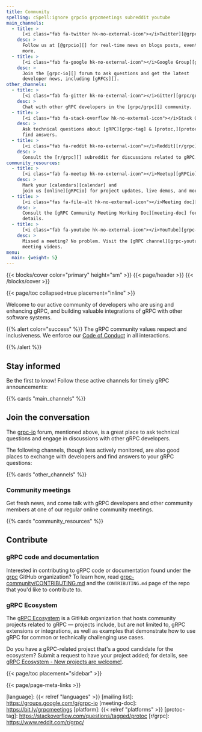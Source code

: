 ```yaml
---
title: Community
spelling: cSpell:ignore grpcio grpcmeetings subreddit youtube
main_channels:
  - title: >
      [<i class="fab fa-twitter hk-no-external-icon"></i>Twitter][@grpcio]
    desc: >
      Follow us at [@grpcio][] for real-time news on blogs posts, events, and
      more.
  - title: >
      [<i class="fab fa-google hk-no-external-icon"></i>Google Group][grpc-io]
    desc: >
      Join the [grpc-io][] forum to ask questions and get the latest
      developer news, including [gRFCs][].
other_channels:
  - title: >
      [<i class="fab fa-gitter hk-no-external-icon"></i>Gitter][grpc/grpc]
    desc: >
      Chat with other gRPC developers in the [grpc/grpc][] community.
  - title: >
      [<i class="fab fa-stack-overflow hk-no-external-icon"></i>Stack Overflow][grpc-tag]
    desc: >
      Ask technical questions about [gRPC][grpc-tag] & [protoc,][protoc-tag] and
      find answers.
  - title: >
      [<i class="fab fa-reddit hk-no-external-icon"></i>Reddit][r/grpc]
    desc: >
      Consult the [r/grpc][] subreddit for discussions related to gRPC.
community_resources:
  - title: >
      [<i class="fab fa-meetup hk-no-external-icon"></i>Meetup][gRPCio]
    desc: >
      Mark your [calendars][calendar] and
      join us [online][gRPCio] for project updates, live demos, and more.
  - title: >
      [<i class="fas fa-file-alt hk-no-external-icon"></i>Meeting doc][meeting-doc]
    desc: >
      Consult the [gRPC Community Meeting Working Doc][meeting-doc] for meeting
      details.
  - title: >
      [<i class="fab fa-youtube hk-no-external-icon"></i>YouTube][grpc-youtube]
    desc: >
      Missed a meeting? No problem. Visit the [gRPC channel][grpc-youtube] for
      meeting videos.
menu:
  main: {weight: 5}
---
```


{{< blocks/cover color="primary" height="sm" >}}
{{< page/header >}}
{{< /blocks/cover >}}

<div class="container l-container--padded">

<div class="row">
{{< page/toc collapsed=true placement="inline" >}}
</div>

<div class="row">
<div class="col-12 col-lg-8">

Welcome to our active community of developers who are using and enhancing gRPC,
and building valuable integrations of gRPC with other software systems.

{{% alert color="success" %}}
  The gRPC community values respect and inclusiveness. We enforce our [Code of
  Conduct][] in all interactions.

  [Code of Conduct]: https://github.com/cncf/foundation/blob/master/code-of-conduct.md
{{% /alert %}}

## Stay informed

Be the first to know! Follow these active channels for timely gRPC
announcements:

{{% cards "main_channels" %}}

## Join the conversation

The [grpc-io][] forum, mentioned above, is a great place to ask technical
questions and engage in discussions with other gRPC developers.

The following channels, though less actively monitored, are also good places to
exchange with developers and find answers to your gRPC questions:

{{% cards "other_channels" %}}

### Community meetings

Get fresh news, and come talk with gRPC developers and other community members
at one of our regular online community meetings.

{{% cards "community_resources" %}}

## Contribute

### gRPC code and documentation

Interested in contributing to gRPC code or documentation found under the
[grpc][grpc-org] GitHub organization? To learn how, read
[grpc-community/CONTRIBUTING.md][] and the `CONTRIBUTING.md` page of the repo
that you'd like to contribute to.

### gRPC Ecosystem

The [gRPC Ecosystem][] is a GitHub organization that hosts community projects
related to gRPC &mdash; projects include, but are not limited to, gRPC
extensions or integrations, as well as examples that demonstrate how to use gRPC
for common or technically challenging use cases.

Do you have a gRPC-related project that's a good candidate for the ecosystem?
Submit a request to have your project added; for details, see [gRPC Ecosystem -
New projects are welcome!][grpc-ecosystem-request].

</div>

{{< page/toc placement="sidebar" >}}

</div>

{{< page/page-meta-links >}}

</div>

[@grpcio]: https://twitter.com/grpcio
[calendar]: https://calendar.google.com/calendar/embed?src=c_c6g7cap1fuvdu8m9a3i83lpd7o%40group.calendar.google.com
[gRFCs]: https://github.com/grpc/proposal
[gRPC Ecosystem Project Request]: https://docs.google.com/a/google.com/forms/d/119zb79XRovQYafE9XKjz9sstwynCWcMpoJwHgZJvK74
[gRPC Ecosystem]: https://github.com/grpc-ecosystem
[grpc-community/CONTRIBUTING.md]: https://github.com/grpc/grpc-community/blob/main/CONTRIBUTING.md
[grpc-ecosystem-request]: https://github.com/grpc/grpc-community/blob/main/grpc_ecosystem.md
[grpc-io]: https://groups.google.com/g/grpc-io
[grpc-org]: https://github.com/grpc
[grpc-tag]: https://stackoverflow.com/questions/tagged/grpc
[grpc-youtube]: https://www.youtube.com/channel/UCrnk1HWelWnYtF78YZX80fg
[grpc/grpc]: https://gitter.im/grpc/grpc
[gRPCio]: https://www.meetup.com/gRPCio/
[language]: {{< relref "languages" >}}
[mailing list]: https://groups.google.com/g/grpc-io
[meeting-doc]: https://bit.ly/grpcmeetings
[platform]: {{< relref "platforms" >}}
[protoc-tag]: https://stackoverflow.com/questions/tagged/protoc
[r/grpc]: https://www.reddit.com/r/grpc/

